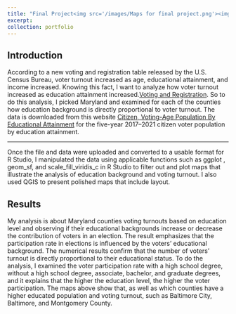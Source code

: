 ```yaml
---
title: "Final Project<img src='/images/Maps for final project.png'><img src='/images/Maps for final project_2.png'>"
excerpt: 
collection: portfolio
---
```


Introduction 
---

According to a new voting and registration table released by the U.S. Census Bureau, voter turnout increased as age, educational attainment, and income increased. Knowing this fact, I want to analyze how voter turnout increased as education attainment increased.[Voting and Registration](https://www.census.gov/newsroom/press-releases/2021/2020-presidential-election-voting-and-registration-tables-now-available.html). So to do this analysis, I picked Maryland and examined for each of the counties how education background is directly proportional to voter turnout. The data is downloaded from this website [Citizen, Voting-Age Population By Educational Attainment](https://www.socialexplorer.com/data/ACS2021_5yr/metadata/?ds=ACS21_5yr&table=B29002) for the five-year 2017–2021 citizen voter population by education attainment. 

---
Once the file and data were uploaded and converted to a usable format for R Studio, I manipulated the data using applicable functions such as ggplot , geom_sf, and scale_fill_viridis_c in R Studio to filter out and plot maps that illustrate the analysis of education background and voting turnout. I also used QGIS to present polished maps that include layout.

Results 
-----
My analysis is about Maryland counties voting turnouts based on education level and observing if their educational backgrounds increase or decrease the contribution of voters in an election. The result emphasizes that the participation rate in elections is influenced by the voters’ educational background. The numerical results confirm that the number of voters’ turnout is directly proportional to their educational status. To do the analysis, I examined the voter participation rate with a high school degree, without a high school degree, associate, bachelor, and graduate degrees, and it explains that the higher the education level, the higher the voter participation. The maps above show that, as well as which counties have a higher educated population and voting turnout, such as Baltimore City, Baltimore, and Montgomery County.

